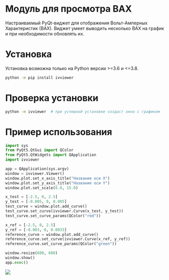 # Модуль для просмотра ВАХ

Настраиваемый PyQt-виджет для отображения Вольт-Амперных Характеристик (ВАХ). Виджет умеет выводить несколько ВАХ на график и при необходимости обновлять их.

# Установка

Установка возможна только на Python версии >=3.6 и <=3.8.

```bash
python -m pip install ivviewer
```

# Проверка установки

```bash
python -m ivviewer 	# при успешной установке создаст окно с графиком 
```

# Пример использования

```python
import sys
from PyQt5.QtGui import QColor
from PyQt5.QtWidgets import QApplication
import ivviewer

app = QApplication(sys.argv)
window = ivviewer.Viewer()
window.plot.set_x_axis_title("Название оси X")
window.plot.set_y_axis_title("Название оси Y")
window.plot.set_scale(6.0, 15.0)

x_test = [-2.5, 0, 2.5]
y_test = [-0.005, 0, 0.005]
test_curve = window.plot.add_curve()
test_curve.set_curve(ivviewer.Curve(x_test, y_test))
test_curve.set_curve_params(QColor("red"))

x_ref = [-2.5, 0, 2.5]
y_ref = [-0.003, 0, 0.0033]
reference_curve = window.plot.add_curve()
reference_curve.set_curve(ivviewer.Curve(x_ref, y_ref))
reference_curve.set_curve_params(QColor("green"))

window.resize(600, 600)
window.show()
app.exec()
```

![](https://i.ibb.co/d5xcp7K/example.png)
